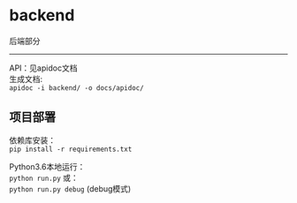 # backend
后端部分

---

API：见apidoc文档  
生成文档:  
`apidoc -i backend/ -o docs/apidoc/`

## 项目部署

依赖库安装：  
`pip install -r requirements.txt`  

Python3.6本地运行：  
`python run.py` 或：  
`python run.py debug` (debug模式)  
